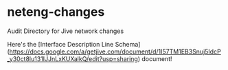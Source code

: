 # neteng-changes
Audit Directory for Jive network changes

Here's the [Interface Description Line Schema] (https://docs.google.com/a/getjive.com/document/d/1I57TM1EB3Snuj5IdcP_y30ct8lu131IJJnLxKUXalkQ/edit?usp=sharing) document! 
